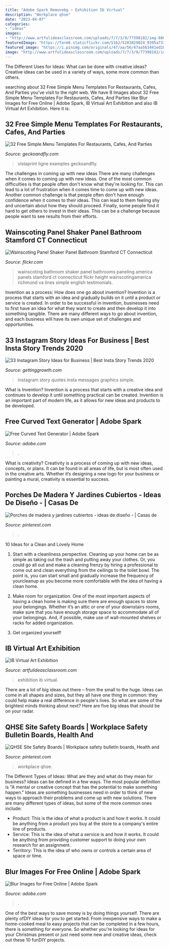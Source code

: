 ```yaml
---
title: "Adobe Spark Removebg ~ Exhibition Ib Virtual"
description: "Workplace qhse"
date: "2023-04-07"
categories:
- "ideas"
images:
- "http://www.artfulideasclassroom.com/uploads/7/7/3/9/77398182/img-8805.jpg"
featuredImage: "https://farm6.staticflickr.com/5162/5283829024_9395a73314_z.jpg"
featured_image: "https://i.pinimg.com/originals/47/aa/56/47aa563441ed2831e5d9eac948a17535.jpg"
image: "http://www.artfulideasclassroom.com/uploads/7/7/3/9/77398182/img-8805.jpg"
---
```



The Different Uses for Ideas: What can be done with creative ideas?
Creative ideas can be used in a variety of ways, some more common than others.

	

		
searching about 32 Free Simple Menu Templates For Restaurants, Cafes, And Parties you've visit to the right web. We have 8 Images about 32 Free Simple Menu Templates For Restaurants, Cafes, And Parties like Blur Images for Free Online | Adobe Spark, IB Virtual Art Exhibition and also IB Virtual Art Exhibition. Here it is:
		
    
## 32 Free Simple Menu Templates For Restaurants, Cafes, And Parties

<img loading=lazy src="https://cdn.geckoandfly.com/wp-content/uploads/2019/06/menu-template-restaurant-cafe-templates-30-830x1107.jpg" onerror="this.onerror=null;this.src='https://tse3.mm.bing.net/th?id=OIP.7Ytc76um7NofzdWhZ90rIwHaJ4&amp;pid=15.1';" alt="32 Free Simple Menu Templates For Restaurants, Cafes, And Parties">

_Source: geckoandfly.com_

>vistaprint ligne examples geckoandfly. 

	

The challenges in coming up with new ideas
There are many challenges when it comes to coming up with new ideas. One of the most common difficulties is that people often don't know what they're looking for. This can lead to a lot of frustration when it comes time to come up with new ideas. Another common challenge is that people often don't have enough confidence when it comes to their ideas. This can lead to them feeling shy and uncertain about how they should proceed. Finally, some people find it hard to get others to invest in their ideas. This can be a challenge because people want to see results from their efforts.

    
## Wainscoting Panel Shaker Panel Bathroom Stamford CT Connecticut

<img loading=lazy src="https://farm6.staticflickr.com/5162/5283829024_9395a73314_z.jpg" onerror="this.onerror=null;this.src='https://tse1.mm.bing.net/th?id=OIP.qO9ZUFPzhmbTJvTbcQ1WhQHaJ4&amp;pid=15.1';" alt="Wainscoting Panel Shaker Panel Bathroom Stamford CT Connecticut">

_Source: flickr.com_

>wainscoting bathroom shaker panel bathrooms paneling america panels stamford ct connecticut flickr height wainscotingamerica richmond va lines simple english testimonials. 

	

Invention as a process: How does one go about invention?
Invention is a process that starts with an idea and gradually builds on it until a product or service is created. In order to be successful in invention, businesses need to first have an idea for what they want to create and then develop it into something tangible. There are many different ways to go about invention, and each business will have its own unique set of challenges and opportunities.

    
## 33 Instagram Story Ideas For Business | Best Insta Story Trends 2020

<img loading=lazy src="https://a4x7x4p6.stackpathcdn.com/wp-content/uploads/2018/04/quotes2-1-539x1024.jpg" onerror="this.onerror=null;this.src='https://tse3.mm.bing.net/th?id=OIP.m6eof6tfP9MOKBsf5bYV3gHaOE&amp;pid=15.1';" alt="33 Instagram Story Ideas for Business | Best Insta Story Trends 2020">

_Source: gettinggrowth.com_

>instagram story quotes insta messages graphics simple. 

	

What is Invention?
Invention is a process that starts with a creative idea and continues to develop it until something practical can be created. Invention is an important part of modern life, as it allows for new ideas and products to be developed.

    
## Free Curved Text Generator | Adobe Spark

<img loading=lazy src="https://www.adobe.com/express/feature/design/media_11e706de2da4e9a10c2a9b2513a00d578d7043eef.png?width=1200&amp;format=pjpg&amp;optimize=medium" onerror="this.onerror=null;this.src='https://tse3.mm.bing.net/th?id=OIP.OkJz5Pet80HekvKGUZjlqgHaEW&amp;pid=15.1';" alt="Free Curved Text Generator | Adobe Spark">

_Source: adobe.com_

>. 

	

What is creativity?
Creativity is a process of coming up with new ideas, concepts, or plans. It can be found in all areas of life, but is most often used in the creative arts. Whether it’s designing a new logo for your business or painting a mural, creativity is essential to success.

    
## Porches De Madera Y Jardines Cubiertos - Ideas De Diseño - | Casas De

<img loading=lazy src="https://i.pinimg.com/originals/43/83/5b/43835bc14240fbafd79723fab65e68b9.jpg" onerror="this.onerror=null;this.src='https://tse4.mm.bing.net/th?id=OIP.mGrBXNOw-sjR9F4vmMsS4wHaLG&amp;pid=15.1';" alt="Porches de madera y jardines cubiertos - ideas de diseño - | Casas de">

_Source: pinterest.com_

>. 

	

10 Ideas for a Clean and Lovely Home
1. Start with a cleanliness perspective. Cleaning up your home can be as simple as taking out the trash and putting away your clothes. Or, you could go all out and make a cleaning frenzy by hiring a professional to come out and clean everything from the ceilings to the toilet bowl. The point is, you can start small and gradually increase the frequency of yourcleanup as you become more comfortable with the idea of having a clean home.
2. Make room for organization. One of the most important aspects of having a clean home is making sure there are enough spaces to store your belongings. Whether it’s an attic or one of your downstairs rooms, make sure that you have enough storage space to accommodate all of your belongings. And, if possible, make use of wall-mounted shelves or racks for added organization.

3. Get organized yourself!

    
## IB Virtual Art Exhibition

<img loading=lazy src="http://www.artfulideasclassroom.com/uploads/7/7/3/9/77398182/img-8805.jpg" onerror="this.onerror=null;this.src='https://tse4.mm.bing.net/th?id=OIP.74YaVdeYXw7QdIsz8wf9bgHaFj&amp;pid=15.1';" alt="IB Virtual Art Exhibition">

_Source: artfulideasclassroom.com_

>exhibition ib virtual. 

	

There are a lot of big ideas out there – from the small to the huge. Ideas can come in all shapes and sizes, but they all have one thing in common: they could help make a real difference in people's lives. So what are some of the brightest minds thinking about next? Here are five big ideas that should be on your radar.

    
## QHSE Site Safety Boards | Workplace Safety Bulletin Boards, Health And

<img loading=lazy src="https://i.pinimg.com/originals/47/aa/56/47aa563441ed2831e5d9eac948a17535.jpg" onerror="this.onerror=null;this.src='https://tse3.mm.bing.net/th?id=OIP.VlRdnBXLw6iFgxMGpOl-twHaFj&amp;pid=15.1';" alt="QHSE Site Safety Boards | Workplace safety bulletin boards, Health and">

_Source: pinterest.com_

>workplace qhse. 

	

The Different Types of Ideas: What are they and what do they mean for business?
Ideas can be defined in a few ways. The most popular definition is "A mental or creative concept that has the potential to make something happen." Ideas are something businesses need in order to think of new ways to approach their problems and come up with new solutions. 
There are many different types of ideas, but some of the more common ones include: 
- Product: This is the idea of what a product is and how it works. It could be anything from a product you buy at the store to a company's entire line of products. 
- Service: This is the idea of what a service is and how it works. It could be anything from providing customer support to doing your own research for an assignment. 
- Territory: This is the idea of who owns or controls a certain area of space or time.

    
## Blur Images For Free Online | Adobe Spark

<img loading=lazy src="https://www.adobe.com/express/feature/image/media_103f0ecde98a26a3e7b00f0392f439866c94dcc6d.png?width=1200&amp;format=pjpg&amp;optimize=medium" onerror="this.onerror=null;this.src='https://tse1.mm.bing.net/th?id=OIP.25_FaWgCSEGrrzUygWNUzAHaES&amp;pid=15.1';" alt="Blur Images for Free Online | Adobe Spark">

_Source: adobe.com_

>. 

	

One of the best ways to save money is by doing things yourself. There are plenty ofDIY ideas for you to get started. From inexpensive ways to make a home-cooked meal to easy projects that can be completed in a few hours, there is something for everyone. So whether you're looking for ideas for your Christmas present or just need some new and creative ideas, check out these 10 funDIY projects.

